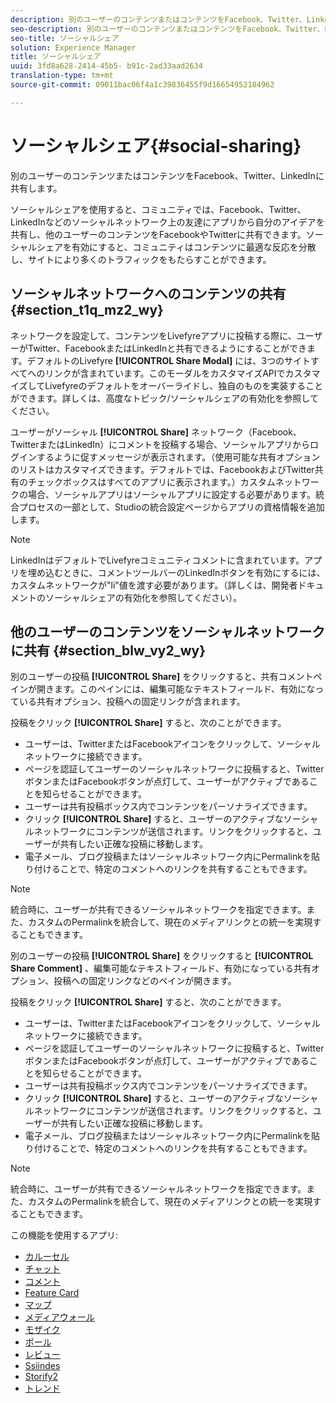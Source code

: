 ```yaml
---
description: 別のユーザーのコンテンツまたはコンテンツをFacebook、Twitter、LinkedInに共有します。
seo-description: 別のユーザーのコンテンツまたはコンテンツをFacebook、Twitter、LinkedInに共有します。
seo-title: ソーシャルシェア
solution: Experience Manager
title: ソーシャルシェア
uuid: 3fd8a628-2414-45b5- b91c-2ad33aad2634
translation-type: tm+mt
source-git-commit: 09011bac06f4a1c39836455f9d16654952184962

---
```



# ソーシャルシェア{#social-sharing}

別のユーザーのコンテンツまたはコンテンツをFacebook、Twitter、LinkedInに共有します。

ソーシャルシェアを使用すると、コミュニティでは、Facebook、Twitter、LinkedInなどのソーシャルネットワーク上の友達にアプリから自分のアイデアを共有し、他のユーザーのコンテンツをFacebookやTwitterに共有できます。ソーシャルシェアを有効にすると、コミュニティはコンテンツに最適な反応を分散し、サイトにより多くのトラフィックをもたらすことができます。

## ソーシャルネットワークへのコンテンツの共有 {#section_t1q_mz2_wy}

ネットワークを設定して、コンテンツをLivefyreアプリに投稿する際に、ユーザーがTwitter、FacebookまたはLinkedInと共有できるようにすることができます。デフォルトのLivefyre **[!UICONTROL Share Modal]** には、3つのサイトすべてへのリンクが含まれています。このモーダルをカスタマイズAPIでカスタマイズしてLivefyreのデフォルトをオーバーライドし、独自のものを実装することができます。詳しくは、高度なトピック/ソーシャルシェアの有効化を参照してください。

ユーザーがソーシャル **[!UICONTROL Share]** ネットワーク（Facebook、TwitterまたはLinkedIn）にコメントを投稿する場合、ソーシャルアプリからログインするように促すメッセージが表示されます。（使用可能な共有オプションのリストはカスタマイズできます。デフォルトでは、FacebookおよびTwitter共有のチェックボックスはすべてのアプリに表示されます。）カスタムネットワークの場合、ソーシャルアプリはソーシャルアプリに設定する必要があります。統合プロセスの一部として、Studioの統合設定ページからアプリの資格情報を追加します。

>[!NOTE]
>
>LinkedInはデフォルトでLivefyreコミュニティコメントに含まれています。アプリを埋め込むときに、コメントツールバーのLinkedInボタンを有効にするには、カスタムネットワークが"li"値を渡す必要があります。（詳しくは、開発者ドキュメントのソーシャルシェアの有効化を参照してください）。

## 他のユーザーのコンテンツをソーシャルネットワークに共有 {#section_blw_vy2_wy}

別のユーザーの投稿 **[!UICONTROL Share]** をクリックすると、共有コメントペインが開きます。このペインには、編集可能なテキストフィールド、有効になっている共有オプション、投稿への固定リンクが含まれます。

投稿をクリック **[!UICONTROL Share]** すると、次のことができます。

* ユーザーは、TwitterまたはFacebookアイコンをクリックして、ソーシャルネットワークに接続できます。
* ページを認証してユーザーのソーシャルネットワークに投稿すると、TwitterボタンまたはFacebookボタンが点灯して、ユーザーがアクティブであることを知らせることができます。
* ユーザーは共有投稿ボックス内でコンテンツをパーソナライズできます。
* クリック **[!UICONTROL Share]** すると、ユーザーのアクティブなソーシャルネットワークにコンテンツが送信されます。リンクをクリックすると、ユーザーが共有したい正確な投稿に移動します。
* 電子メール、ブログ投稿またはソーシャルネットワーク内にPermalinkを貼り付けることで、特定のコメントへのリンクを共有することもできます。

>[!NOTE]
>
>統合時に、ユーザーが共有できるソーシャルネットワークを指定できます。また、カスタムのPermalinkを統合して、現在のメディアリンクとの統一を実現することもできます。

別のユーザーの投稿 **[!UICONTROL Share]** をクリックすると **[!UICONTROL Share Comment]** 、編集可能なテキストフィールド、有効になっている共有オプション、投稿への固定リンクなどのペインが開きます。

投稿をクリック **[!UICONTROL Share]** すると、次のことができます。

* ユーザーは、TwitterまたはFacebookアイコンをクリックして、ソーシャルネットワークに接続できます。
* ページを認証してユーザーのソーシャルネットワークに投稿すると、TwitterボタンまたはFacebookボタンが点灯して、ユーザーがアクティブであることを知らせることができます。
* ユーザーは共有投稿ボックス内でコンテンツをパーソナライズできます。
* クリック **[!UICONTROL Share]** すると、ユーザーのアクティブなソーシャルネットワークにコンテンツが送信されます。リンクをクリックすると、ユーザーが共有したい正確な投稿に移動します。
* 電子メール、ブログ投稿またはソーシャルネットワーク内にPermalinkを貼り付けることで、特定のコメントへのリンクを共有することもできます。

>[!NOTE]
>
>統合時に、ユーザーが共有できるソーシャルネットワークを指定できます。また、カスタムのPermalinkを統合して、現在のメディアリンクとの統一を実現することもできます。



この機能を使用するアプリ:

* [カルーセル](/help/using/c-about-apps/c-carousel-app/c-carousel-app.md#c_carousel_app)
* [チャット](/help/using/c-about-apps/c-chat-app/c-chat-app.md#c_chat_app)
* [コメント](/help/using/c-about-apps/c-comments/c-comments.md)
* [Feature Card](/help/using/c-about-apps/c-feature-card-app/c-feature-card-app.md#c_feature_card_app)
* [マップ](/help/using/c-about-apps/c-map-app/c-map-app.md#c_map_app)
* [メディアウォール](/help/using/c-about-apps/c-media-wall-app/c-media-wall-app.md#c_media_wall_app)
* [モザイク](/help/using/c-about-apps/c-mosaic-app/c-mosaic-app.md#c_mosaic_app)
* [ポール](/help/using/c-about-apps/c-polls-app/c-polls-app.md#c_polls_app)
* [レビュー](/help/using/c-about-apps/c-reviews-app/c-reviews-app.md#c_reviews_app)
* [Ssiindes](/help/using/c-about-apps/c-sidenotes-app/c-sidenotes-app.md#c_sidenotes_app)
* [Storify2](/help/using/c-about-apps/c-storify2/c-storify2.md#c_storify2)
* [トレンド](/help/using/c-about-apps/c-trending-app/c-trending-app.md#c_trending_app)

